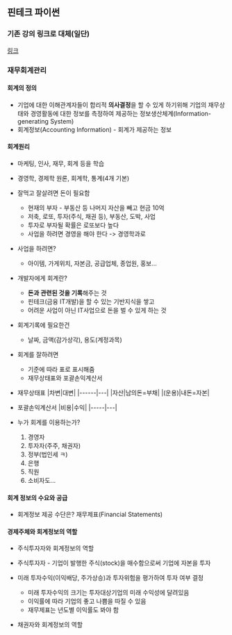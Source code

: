 ## 핀테크 파이썬

### 기존 강의 링크로 대체(일단)
[링크](https://github.com/hugoMGSung/basic-python-2024)

### 재무회계관리

#### 회계의 정의
- 기업에 대한 이해관계자들이 합리적 **의사결정**을 할 수 있게 하기위해 기업의 재무상태와 경영활동에 대한 정보를 측정하여 제공하는 정보생산체계(Information-generating System)
- 회계정보(Accounting Information) - 회계가 제공하는 정보

#### 회계원리
- 마케팅, 인사, 재무, 회계 등을 학습
- 경영학, 경제학 원론, 회계학, 통계(4개 기본)
- 잘먹고 잘살려면 돈이 필요함
	- 현재의 부자 - 부동산 등 나머지 자산을 빼고 현금 10억
	- 저축, 로또, 투자(주식, 채권 등), 부동산, 도박, 사업
	- 투자로 부자될 확률은 로또보다 높다
	- 사업을 하려면 경영을 해야 한다 -> 경영학과로 

- 사업을 하려면?
	- 아이템, 가게위치, 자본금, 공급업체, 종업원, 홍보...

- 개발자에게 회계란?
	- **돈과 관련된 것을 기록**해주는 것
	- 핀테크(금융 IT개발)을 할 수 있는 기반지식을 쌓고
	- 어려운 사업이 아닌 IT사업으로 돈을 벌 수 있게 하는 것

- 회계기록에 필요한건
	- 날짜, 금액(감가상각), 용도(계정과목)

- 회계를 잘하려면
	- 기준에 따라 표로 표시해줌
	- 재무상태표와 포괄손익계산서

- 재무상태표
|차변|대변|
|------|---|
|자산|남의돈=부채|
|(운용)|내돈=자본|

- 포괄손익계산서
|비용|수익|
|-----|---|


- 누가 회계를 이용하는가?
	1. 경영자
	2. 투자자(주주, 채권자)
	3. 정부(법인세 ㅋ)
	4. 은행
	5. 직원
	6. 소비자도...

#### 회계 정보의 수요와 공급
- 회계정보 제공 수단은? 재무제표(Financial Statements)

#### 경제주체와 회계정보의 역할
- 주식투자자와 회계정보의 역할
- 주식투자자 - 기업이 발행한 주식(stock)을 매수함으로써 기업에 자본을 투자
- 미래 투자수익(이익배당, 주가상승)과 투자위험을 평가하여 투자 여부 결정
	- 미래 투자수익의 크기는 투자대상기업의 미래 수익성에 달려있음
	- 이익률에 따라 기업의 좋고 나쁨을 따질 수 있음
	- 재무제표는 년도별 이익률도 봐야 함

- 채권자와 회계정보의 역할
	

